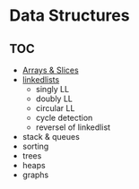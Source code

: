 # Data Structures

## TOC

- [Arrays & Slices](/arrays/README.md)
- [linkedlists](/linked-list/README.md)
	- singly LL
	- doubly LL
	- circular LL
	- cycle detection
	- reversel of linkedlist
- stack & queues
- sorting
- trees
- heaps
- graphs

